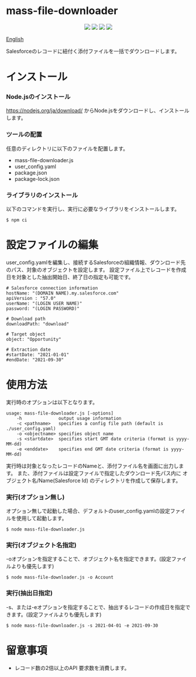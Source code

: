 # mass-file-downloader
<p align="center">
  <img src="https://img.shields.io/badge/Salesforce-00a1e0.svg">
  <img src="https://img.shields.io/badge/JavaScript-yellow.svg?logo=JavaScript&logoColor=white">
  <img src="https://img.shields.io/badge/NodeJS-339933.svg?logo=Node.js&logoColor=white">
  <img src="https://img.shields.io/badge/license-MIT-blue.svg">
</p>

[English](./README.md)  

Salesforceのレコードに紐付く添付ファイルを一括でダウンロードします。

# インストール
### Node.jsのインストール
https://nodejs.org/ja/download/ からNode.jsをダウンロードし、インストールします。

### ツールの配置
任意のディレクトリに以下のファイルを配置します。
* mass-file-downloader.js
* user_config.yaml
* package.json
* package-lock.json

### ライブラリのインストール
以下のコマンドを実行し、実行に必要なライブラリをインストールします。
```
$ npm ci
```

# 設定ファイルの編集
user_config.yamlを編集し、接続するSalesforceの組織情報、ダウンロード先のパス、対象のオブジェクトを設定します。
設定ファイル上でレコードを作成日を対象とした抽出開始日、終了日の指定も可能です。
```
# Salesforce connection information
hostName: "(DOMAIN NAME).my.salesforce.com"
apiVersion : "57.0"
userName: "(LOGIN USER NAME)"
password: "(LOGIN PASSWORD)"

# Download path
downloadPath: "download"

# Target object
object: "Opportunity"

# Extraction date
#startDate: "2021-01-01"
#endDate: "2021-09-30"
```


# 使用方法
実行時のオプションは以下となります。
```
usage: mass-file-downloader.js [-options]
    -h              output usage information
    -c <pathname>   specifies a config file path (default is ./user_config.yaml)
    -o <objectname> specifies object name
    -s <startdate>  specifies start GMT date criteria (format is yyyy-MM-dd)
    -e <enddate>    specifies end GMT date criteria (format is yyyy-MM-dd)
```
実行時は対象となったレコードのNameと、添付ファイル名を画面に出力します。
また、添付ファイルは設定ファイルで指定したダウンロード先パス内に オブジェクト名/Name(Salesforce Id) のディレクトリを作成して保存します。

### 実行(オプション無し)
オプション無しで起動した場合、デフォルトのuser_config.yamlの設定ファイルを使用して起動します。
```
$ node mass-file-downloader.js
```
### 実行(オブジェクト名指定)
-oオプションを指定することで、オブジェクト名を指定できます。(設定ファイルよりも優先します)
```
$ node mass-file-downloader.js -o Account
```
### 実行(抽出日指定)
-s、または-eオプションを指定することで、抽出するレコードの作成日を指定できます。(設定ファイルよりも優先します)
```
$ node mass-file-downloader.js -s 2021-04-01 -e 2021-09-30
```

# 留意事項
* レコード数の2倍以上のAPI 要求数を消費します。
